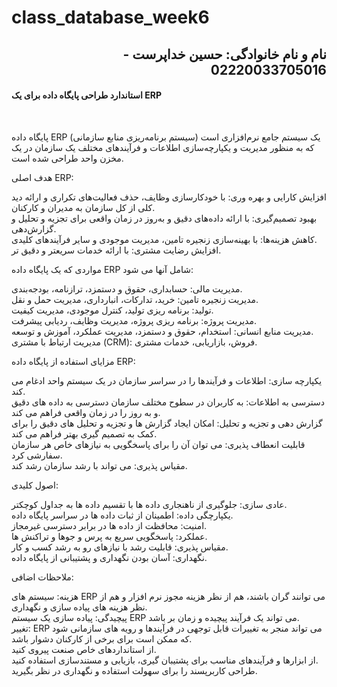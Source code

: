# class_database_week6
<h2 dir="rtl">نام و نام خانوادگی: حسین خداپرست - 02220033705016</h2>

<h4>استاندارد طراحی پایگاه داده برای یک ERP</h4><br>

پایگاه داده ERP (سیستم برنامه‌ریزی منابع سازمانی) یک سیستم جامع نرم‌افزاری است که به منظور مدیریت و یکپارچه‌سازی اطلاعات و فرآیندهای مختلف یک سازمان در یک مخزن واحد طراحی شده است.

هدف اصلی ERP:

افزایش کارایی و بهره وری: با خودکارسازی وظایف، حذف فعالیت‌های تکراری و ارائه دید کلی از کل سازمان به مدیران و کارکنان.</br>
بهبود تصمیم‌گیری: با ارائه داده‌های دقیق و به‌روز در زمان واقعی برای تجزیه و تحلیل و گزارش‌دهی.</br>
کاهش هزینه‌ها: با بهینه‌سازی زنجیره تامین، مدیریت موجودی و سایر فرآیندهای کلیدی.</br>
افزایش رضایت مشتری: با ارائه خدمات سریعتر و دقیق تر.</br>

مواردی که یک پایگاه داده ERP  شامل آنها می شود:

مدیریت مالی: حسابداری، حقوق و دستمزد، ترازنامه، بودجه‌بندی.</br>
مدیریت زنجیره تامین: خرید، تدارکات، انبارداری، مدیریت حمل و نقل.</br>
تولید: برنامه ریزی تولید، کنترل موجودی، مدیریت کیفیت.</br>
مدیریت پروژه: برنامه ریزی پروژه، مدیریت وظایف، ردیابی پیشرفت.</br>
مدیریت منابع انسانی: استخدام، حقوق و دستمزد، مدیریت عملکرد، آموزش و توسعه.</br>
مدیریت ارتباط با مشتری (CRM): فروش، بازاریابی، خدمات مشتری.</br>

مزایای استفاده از پایگاه داده ERP:

یکپارچه سازی: اطلاعات و فرآیندها را در سراسر سازمان در یک سیستم واحد ادغام می کند.</br>
دسترسی به اطلاعات: به کاربران در سطوح مختلف سازمان دسترسی به داده های دقیق و به روز را در زمان واقعی فراهم می کند.</br>
گزارش دهی و تجزیه و تحلیل: امکان ایجاد گزارش ها و تجزیه و تحلیل های دقیق را برای کمک به تصمیم گیری بهتر فراهم می کند.</br>
قابلیت انعطاف پذیری: می توان آن را برای پاسخگویی به نیازهای خاص هر سازمان سفارشی کرد.</br>
مقیاس پذیری: می تواند با رشد سازمان رشد کند.</br>

اصول کلیدی:

عادی سازی: جلوگیری از ناهنجاری داده ها با تقسیم داده ها به جداول کوچکتر.</br>
یکپارچگی داده: اطمینان از ثبات داده ها در سراسر پایگاه داده.</br>
امنیت: محافظت از داده ها در برابر دسترسی غیرمجاز.</br>
عملکرد: پاسخگویی سریع به پرس و جوها و تراکنش ها.</br>
مقیاس پذیری: قابلیت رشد با نیازهای رو به رشد کسب و کار.</br>
نگهداری: آسان بودن نگهداری و پشتیبانی از پایگاه داده.

ملاحظات اضافی:

هزینه: سیستم های ERP می توانند گران باشند، هم از نظر هزینه مجوز نرم افزار و هم از نظر هزینه های پیاده سازی و نگهداری.</br>
پیچیدگی: پیاده سازی یک سیستم ERP می تواند یک فرآیند پیچیده و زمان بر باشد.</br>
تغییر: ERP می تواند منجر به تغییرات قابل توجهی در فرآیندها و رویه های سازمانی شود که ممکن است برای برخی از کارکنان دشوار باشد.</br>
از استانداردهای خاص صنعت پیروی کنید.</br>
از ابزارها و فرآیندهای مناسب برای پشتیبان گیری، بازیابی و مستندسازی استفاده کنید.</br>
طراحی کاربرپسند را برای سهولت استفاده و نگهداری در نظر بگیرید.</br>
